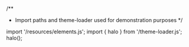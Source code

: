 <!--
type: template
name: appstate-bar
-->
/**
 * Import paths and theme-loader used for demonstration purposes
 */

import '/resources/elements.js';
import { halo } from '/theme-loader.js';
halo();
